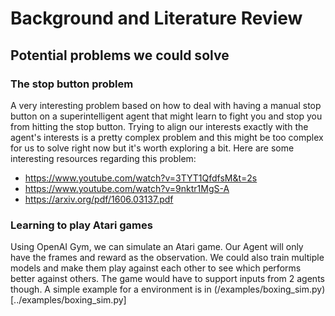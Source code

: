 # Background and Literature Review

## Potential problems we could solve

### The stop button problem

A very interesting problem based on how to deal with having a manual stop button on a superintelligent agent that might learn to fight you and stop you from hitting the stop button. Trying to align our interests exactly with the agent's interests is a pretty complex problem and this might be too complex for us to solve right now but it's worth exploring a bit. Here are some interesting resources regarding this problem:

* https://www.youtube.com/watch?v=3TYT1QfdfsM&t=2s
* https://www.youtube.com/watch?v=9nktr1MgS-A
* https://arxiv.org/pdf/1606.03137.pdf

### Learning to play Atari games

Using OpenAI Gym, we can simulate an Atari game. Our Agent will only have the frames and reward as the observation. We could also train multiple models and make them play against each other to see which performs better against others. The game would have to support inputs from 2 agents though. A simple example for a environment is in (/examples/boxing_sim.py)[../examples/boxing_sim.py]
